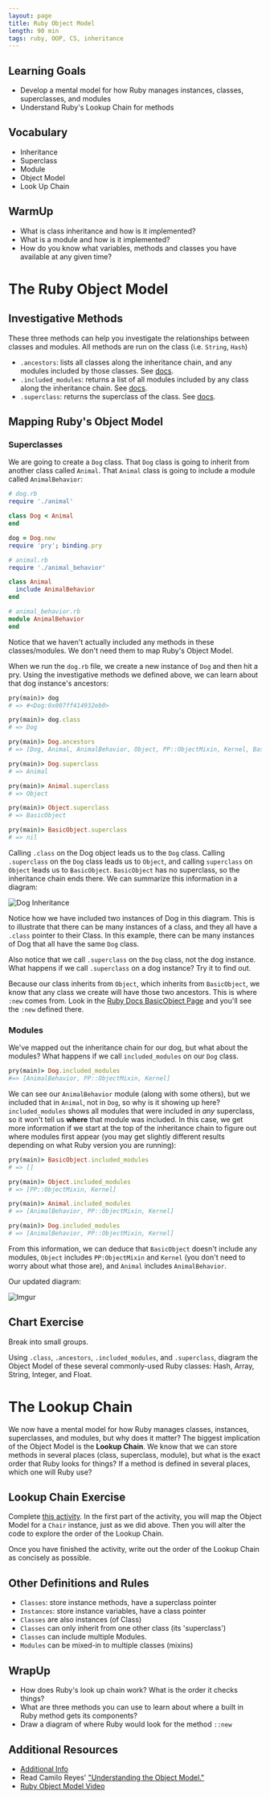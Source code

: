 ```yaml
---
layout: page
title: Ruby Object Model
length: 90 min
tags: ruby, OOP, CS, inheritance
---
```


## Learning Goals

- Develop a mental model for how Ruby manages instances, classes, superclasses, and modules
- Understand Ruby's Lookup Chain for methods

## Vocabulary

* Inheritance
* Superclass
* Module
* Object Model
* Look Up Chain



## WarmUp

- What is class inheritance and how is it implemented?
- What is a module and how is it implemented?
- How do you know what variables, methods and classes you have available at any given time?

# The Ruby Object Model

## Investigative Methods

These three methods can help you investigate the relationships between classes and modules. All methods are run on the class (i.e. `String`, `Hash`)

* `.ancestors`: lists all classes along the inheritance chain, and any modules included by those classes. See [docs](https://ruby-doc.org/core-3.0.0/Module.html#method-i-ancestors).
* `.included_modules`: returns a list of all modules included by any class along the inheritance chain. See [docs](https://ruby-doc.org/core-3.0.0/Module.html#method-i-included_modules).
* `.superclass`: returns the superclass of the class. See [docs](https://ruby-doc.org/core-3.0.0/Class.html#method-i-superclass).

## Mapping Ruby's Object Model

### Superclasses

We are going to create a `Dog` class. That `Dog` class is going to inherit from another class called `Animal`. That `Animal` class is going to include a module called `AnimalBehavior`:

```ruby
# dog.rb
require './animal'

class Dog < Animal
end

dog = Dog.new
require 'pry'; binding.pry
```

```ruby
# animal.rb
require './animal_behavior'

class Animal
  include AnimalBehavior
end
```

```ruby
# animal_behavior.rb
module AnimalBehavior
end
```

Notice that we haven't actually included any methods in these classes/modules. We don't need them to map Ruby's Object Model.

When we run the `dog.rb` file, we create a new instance of `Dog` and then hit a pry. Using the investigative methods we defined above, we can learn about that dog instance's ancestors:

```ruby
pry(main)> dog
# => #<Dog:0x007ff414932eb0>

pry(main)> dog.class
# => Dog

pry(main)> Dog.ancestors
# => [Dog, Animal, AnimalBehavior, Object, PP::ObjectMixin, Kernel, BasicObject]

pry(main)> Dog.superclass
# => Animal

pry(main)> Animal.superclass
# => Object

pry(main)> Object.superclass
# => BasicObject

pry(main)> BasicObject.superclass
# => nil
```

Calling `.class` on the Dog object leads us to the `Dog` class. Calling `.superclass` on the `Dog` class leads us to `Object`, and calling `superclass` on `Object` leads us to `BasicObject`. `BasicObject` has no superclass, so the inheritance chain ends there. We can summarize this information in a diagram:

![Dog Inheritance](https://i.imgur.com/6IwoHvk.png)

Notice how we have included two instances of Dog in this diagram. This is to illustrate that there can be many instances of a class, and they all have a `.class` pointer to their Class. In this example, there can be many instances of Dog that all have the same `Dog` class.

Also notice that we call `.superclass` on the `Dog` class, not the dog instance. What happens if we call `.superclass` on a dog instance? Try it to find out.

Because our class inherits from `Object`, which inherits from `BasicObject`, we know that any class we create will have those two ancestors. This is where `:new` comes from. Look in the [Ruby Docs BasicObject Page](https://ruby-doc.org/core-2.4.1/BasicObject.html) and you'll see the `:new` defined there.

### Modules

We've mapped out the inheritance chain for our dog, but what about the modules? What happens if we call `included_modules` on our `Dog` class.

```ruby
pry(main)> Dog.included_modules
#=> [AnimalBehavior, PP::ObjectMixin, Kernel]
```

We can see our `AnimalBehavior` module (along with some others), but we included that in `Animal`, not in `Dog`, so why is it showing up here? `included_modules` shows all modules that were included in *any* superclass, so it won't tell us **where** that module was included. In this case, we get more information if we start at the top of the inheritance chain to figure out where modules first appear (you may get slightly different results depending on what Ruby version you are running):

```ruby
pry(main)> BasicObject.included_modules
# => []

pry(main)> Object.included_modules
# => [PP::ObjectMixin, Kernel]

pry(main)> Animal.included_modules
# => [AnimalBehavior, PP::ObjectMixin, Kernel]

pry(main)> Dog.included_modules
# => [AnimalBehavior, PP::ObjectMixin, Kernel]
```

From this information, we can deduce that `BasicObject` doesn't include any modules, `Object` includes `PP:ObjectMixin` and `Kernel` (you don't need to worry about what those are), and `Animal` includes `AnimalBehavior`.

Our updated diagram:

![Imgur](https://i.imgur.com/f4pszOG.png)

## Chart Exercise

Break into small groups. 

Using `.class`, `.ancestors`, `.included_modules`, and `.superclass`, diagram the Object Model of these several commonly-used Ruby classes: Hash, Array, String, Integer, and Float.

# The Lookup Chain

We now have a mental model for how Ruby manages classes, instances, superclasses, and modules, but why does it matter? The biggest implication of the Object Model is the **Lookup Chain**. We know that we can store methods in several places (class, superclass, module), but what is the exact order that Ruby looks for things? If a method is defined in several places, which one will Ruby use?


## Lookup Chain Exercise

Complete [this activity](https://github.com/turingschool-examples/lookup_chain_exercise). In the first part of the activity, you will map the Object Model for a `Chair` instance, just as we did above. Then you will alter the code to explore the order of the Lookup Chain.

Once you have finished the activity, write out the order of the Lookup Chain as concisely as possible.

## Other Definitions and Rules

* `Classes`: store instance methods, have a superclass pointer
* `Instances`: store instance variables, have a class pointer
* `Classes` are also instances (of Class)
* `Classes` can only inherit from one other class (its 'superclass')
* `Classes` can include multiple Modules.
* `Modules` can be mixed-in to multiple classes (mixins)

## WrapUp

* How does Ruby's look up chain work? What is the order it checks things?
* What are three methods you can use to learn about where a built in Ruby method gets its components?
* Draw a diagram of where Ruby would look for the method `::new`

## Additional Resources

* [Additional Info](../slides/ruby_object_model)
* Read Camilo Reyes' ["Understanding the Object Model."](https://www.sitepoint.com/understanding-object-model/)
* [Ruby Object Model Video](https://vimeo.com/160952993)
